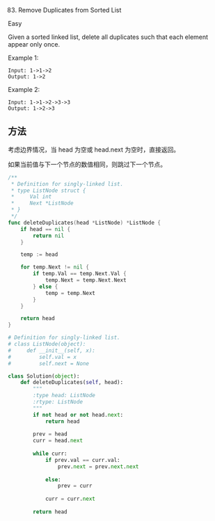 83. Remove Duplicates from Sorted List


Easy


Given a sorted linked list, delete all duplicates such that each element appear only once.

Example 1:
```
Input: 1->1->2
Output: 1->2
```

Example 2:
```
Input: 1->1->2->3->3
Output: 1->2->3
```

## 方法

考虑边界情况，当 head 为空或 head.next 为空时，直接返回。

如果当前值与下一个节点的数值相同，则跳过下一个节点。



```go
/**
 * Definition for singly-linked list.
 * type ListNode struct {
 *     Val int
 *     Next *ListNode
 * }
 */
func deleteDuplicates(head *ListNode) *ListNode {
    if head == nil {
		return nil
	}

	temp := head

	for temp.Next != nil {
		if temp.Val == temp.Next.Val {
			temp.Next = temp.Next.Next
		} else {
			temp = temp.Next
		}
	}

	return head
}
```


```python
# Definition for singly-linked list.
# class ListNode(object):
#     def __init__(self, x):
#         self.val = x
#         self.next = None

class Solution(object):
    def deleteDuplicates(self, head):
        """
        :type head: ListNode
        :rtype: ListNode
        """
        if not head or not head.next:
            return head
        
        prev = head
        curr = head.next
        
        while curr:
            if prev.val == curr.val:
                prev.next = prev.next.next
            
            else:
                prev = curr
            
            curr = curr.next
        
        return head

```